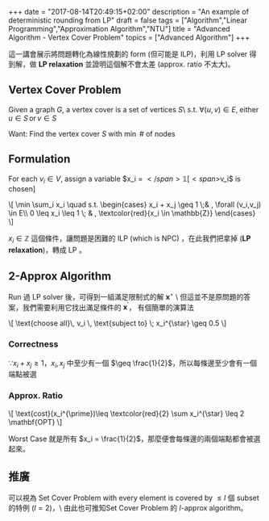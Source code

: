 +++
date =  "2017-08-14T20:49:15+02:00"
description = "An example of deterministic rounding from LP"
draft = false
tags = ["Algorithm","Linear Programming","Approximation Algorithm","NTU"]
title =  "Advanced Algorithm - Vertex Cover Problem"
topics = ["Advanced Algorithm"]
+++

這一講會展示將問題轉化為線性規劃的 form (但可能是 ILP)，利用 LP solver 得到解，做 **LP relaxation** 並證明這個解不會太差 (approx. ratio 不太大)。

<!--more-->

## Vertex Cover Problem

Given a graph <span>$G$</span>, a vertex cover is a set of vertices <span>$S$</span>\\
s.t. <span>$\forall (u,v) \in E, \; \text{either} \, u \in S \, \text{or} \, v \in S$</span>

Want: Find the vertex cover <span>$S$</span> with <span>$\min$</span> # of nodes

## Formulation

For each <span>$v_i \in V$</span>, assign a variable <span>$x_i = $</span>𝟙[<span>$v_i$</span> is chosen]

<div>
\[
\min \sum_i x_i \quad s.t. \begin{cases}
 x_i  + x_j \geq 1 \;& , \forall (v_i,v_j) \in E\\
0  \leq x_i \leq 1 \; & , \textcolor{red}{x_i \in \mathbb{Z}}
\end{cases}
\]
</div>

<span>$x_i \in \mathbb{Z}$</span> 這個條件，讓問題是困難的 ILP (which is NPC) ，在此我們把拿掉 (**LP relaxation**)，轉成 LP 。

## 2-Approx Algorithm
Run 過 LP solver 後，可得到一組滿足限制式的解 <span>$\mathbf{x}^{\star}$</span>
\\
但這並不是原問題的答案，我們需要利用它找出滿足條件的 <span>$\mathbf{x}^{\prime}$</span>，
有個簡單的演算法

<div>
\[
\text{choose all}\, v_i \, \text{subject to} \; x_i^{\star} \geq 0.5
\]
</div>

### Correctness

<span>$\because x_i + x_j \geq 1$</span>，<span>$x_i, x_j$</span> 中至少有一個
<span>$\geq \frac{1}{2}$</span>，所以每條邊至少會有一個端點被選

### Approx. Ratio

<div>
\[
\text{cost}(x_i^{\prime})\leq \textcolor{red}{2} \sum x_i^{\star} \leq 2 \mathbf{OPT}
\]
</div>

Worst Case 就是所有 <span>$x_i = \frac{1}{2}$</span>，那麼便會每條邊的兩個端點都會被選起來。

## 推廣
可以視為 Set Cover Problem with every element is covered by <span>$\leq l$</span> 個 subset 的特例 (<span>$l = 2$</span>)，\\
由此也可推知Set Cover Problem 的 <span>$l$</span>-approx algorithm。
